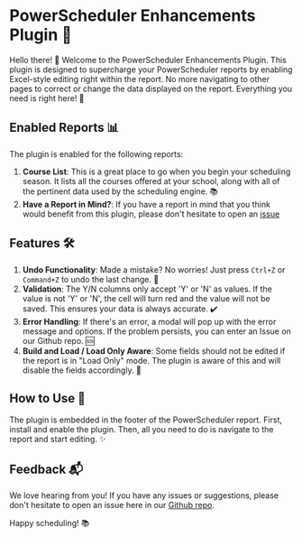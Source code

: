 # PowerScheduler Enhancements Plugin 🚀

Hello there! 👋 Welcome to the PowerScheduler Enhancements Plugin. This plugin is designed to supercharge your PowerScheduler reports by enabling Excel-style editing right within the report. No more navigating to other pages to correct or change the data displayed on the report. Everything you need is right here! 🎉

## Enabled Reports 📊

The plugin is enabled for the following reports:

1. **Course List**: This is a great place to go when you begin your scheduling season. It lists all the courses offered at your school, along with all of the pertinent data used by the scheduling engine. 📚
2. **Have a Report in Mind?**: If you have a report in mind that you think would benefit from this plugin, please don't hesitate to open an [issue](https://github.com/TESD-Tech/powerscheduler-enhancements/issues)

## Features 🛠️

1. **Undo Functionality**: Made a mistake? No worries! Just press `Ctrl+Z` or `Command+Z` to undo the last change. 🔄
2. **Validation**: The Y/N columns only accept 'Y' or 'N' as values. If the value is not 'Y' or 'N', the cell will turn red and the value will not be saved. This ensures your data is always accurate. ✔️
3. **Error Handling**: If there's an error, a modal will pop up with the error message and options. If the problem persists, you can enter an Issue on our Github repo. 🆘
4. **Build and Load / Load Only Aware**: Some fields should not be edited if the report is in "Load Only" mode. The plugin is aware of this and will disable the fields accordingly. 🚫

## How to Use 📖

The plugin is embedded in the footer of the PowerScheduler report. First, install and enable the plugin. Then, all you need to do is navigate to the report and start editing. ✨

## Feedback 📬

We love hearing from you! If you have any issues or suggestions, please don't hesitate to open an issue here in our [Github repo](https://github.com/TESD-Tech/powerscheduler-enhancements/issues).

Happy scheduling! 📚
